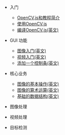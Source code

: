 * 入门
  * [OpenCV.js和教程简介](tutorial_js_intro.md)
  * [使用OpenCV.js](tutorial_js_usage.md)
  * [编译OpenCV.js(英文)](tutorial_js_setup.md)

* GUI 功能
  * [图像入门(英文)](tutorial_js_image_display.md)
  * [视频入门(英文)](tutorial_js_video_display.md)
  * [添加一个控制条(英文)](tutorial_js_trackbar.md)
  
* 核心业务
  * [图像的基本操作(英文)](tutorial_js_basic_ops.md)
  * [图像的算术运算(英文)](tutorial_js_image_arithmetics.md)
  * [基础的数据结构(英文)](tutorial_js_some_data_structures.md)

* 图像处理

* 视频处理

* 目标检测